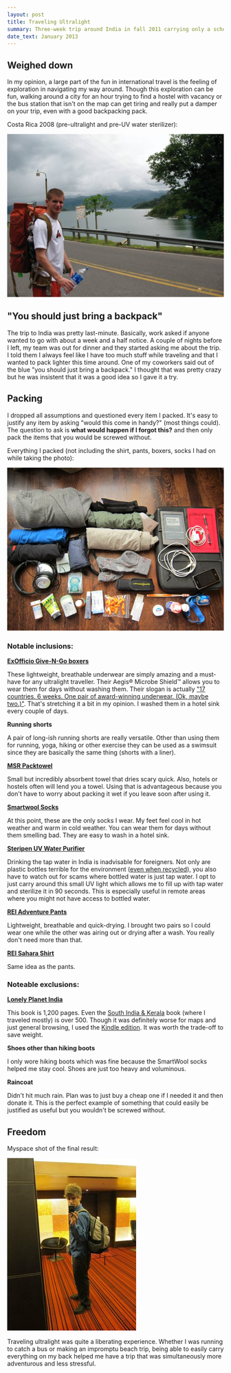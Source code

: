 ```yaml
---
layout: post
title: Traveling Ultralight
summary: Three-week trip around India in fall 2011 carrying only a school backpack.
date_text: January 2013
---
```


## Weighed down

In my opinion, a large part of the fun in international travel is the feeling of exploration in navigating my way around. Though this exploration can be fun, walking around a city for an hour trying to find a hostel with vacancy or the bus station that isn't on the map can get tiring and really put a damper on your trip, even with a good backpacking pack.

Costa Rica 2008 (pre-ultralight and pre-UV water sterilizer):

![](/images/costa_rica_backpack.jpg)

## "You should just bring a backpack"

The trip to India was pretty last-minute. Basically, work asked if anyone wanted to go with about a week and a half notice. A couple of nights before I left, my team was out for dinner and they started asking me about the trip. I told them I always feel like I have too much stuff while traveling and that I wanted to pack lighter this time around. One of my coworkers said out of the blue "you should just bring a backpack." I thought that was pretty crazy but he was insistent that it was a good idea so I gave it a try.

## Packing

I dropped all assumptions and questioned every item I packed. It's easy to justify any item by asking "would this come in handy?" (most things could). The question to ask is **what would happen if I forgot this?** and then only pack the items that you would be screwed without.

Everything I packed (not including the shirt, pants, boxers, socks I had on while taking the photo):

![](/images/india_backpack_contents.jpg "Backpack contents")

### Notable inclusions:

**[ExOfficio Give-N-Go boxers](http://www.amazon.com/ExOfficio-Mens-Give-N-Go-Boxer-Brief/dp/B001M0MN16)**

These lightweight, breathable underwear are simply amazing and a must-have for any ultralight traveller. Their Aegis® Microbe Shield™ allows you to wear them for days without washing them. Their slogan is actually ["17 countries. 6 weeks. One pair of award-winning underwear. (Ok, maybe two.)"](http://www.exofficio.com/products/details/mens-give-n-go-boxer). That's stretching it a bit in my opinion. I washed them in a hotel sink every couple of days.

**Running shorts**

A pair of long-ish running shorts are really versatile. Other than using them for running, yoga, hiking or other exercise they can be used as a swimsuit since they are basically the same thing (shorts with a liner).

**[MSR Packtowel](http://www.amazon.com/MSR-PACKTOWLORIGINAL-Packtowl-Original/dp/B001QWGW6M)**

Small but incredibly absorbent towel that dries scary quick. Also, hotels or hostels often will lend you a towel. Using that is advantageous because you don't have to worry about packing it wet if you leave soon after using it.

**[Smartwool Socks](http://www.amazon.com/Smartwool-Outdoor-Light-Mini-Socks/dp/B008K7GX38/ref=sr_1_41?s=sporting-goods&ie=UTF8&qid=1357279705&sr=1-41)**

At this point, these are the only socks I wear. My feet feel cool in hot weather and warm in cold weather. You can wear them for days without them smelling bad. They are easy to wash in a hotel sink.

**[Steripen UV Water Purifier](http://www.amazon.com/SteriPen-SteriPEN-Adventurer-Opti/dp/B0095MOGEK/ref=pd_sbs_a_5)**

Drinking the tap water in India is inadvisable for foreigners. Not only are plastic bottles terrible for the environment ([even when recycled](http://www.treehugger.com/clean-technology/why-recycling-plastic-bottles-doesnt-help-the-problem-video.html)), you also have to watch out for scams where bottled water is just tap water. I opt to just carry around this small UV light which allows me to fill up with tap water and sterilize it in 90 seconds. This is especially useful in remote areas where you might not have access to bottled water.

**[REI Adventure Pants](http://www.rei.com/product/784060/rei-adventures-pants-mens-32-inseam)**

Lightweight, breathable and quick-drying. I brought two pairs so I could wear one while the other was airing out or drying after a wash. You really don't need more than that.

**[REI Sahara Shirt](http://www.rei.com/product/794446/rei-sahara-tech-long-sleeve-shirt-mens)**

Same idea as the pants.

### Noteable exclusions:

**[Lonely Planet India](http://www.amazon.com/Lonely-Planet-India-Country-Travel/dp/1741797802)**

This book is 1,200 pages. Even the [South India & Kerala](http://www.amazon.com/Lonely-Planet-Kerala-Regional-Travel/dp/1741797810) book (where I traveled mostly) is over 500. Though it was definitely worse for maps and just general browsing, I used the [Kindle edition](http://www.amazon.com/India-Travel-Guide-Country-ebook/dp/B005GYGCOI/ref=tmm_kin_title_0). It was worth the trade-off to save weight.

**Shoes other than hiking boots**

I only wore hiking boots which was fine because the SmartWool socks helped me stay cool. Shoes are just too heavy and voluminous.

**Raincoat**

Didn't hit much rain. Plan was to just buy a cheap one if I needed it and then donate it. This is the perfect example of something that could easily be justified as useful but you wouldn't be screwed without.

## Freedom

Myspace shot of the final result:

![](/images/india_myspace.jpg "India myspace")

Traveling ultralight was quite a liberating experience. Whether I was running to catch a bus or making an impromptu beach trip, being able to easily carry everything on my back helped me have a trip that was simultaneously more adventurous and less stressful.
